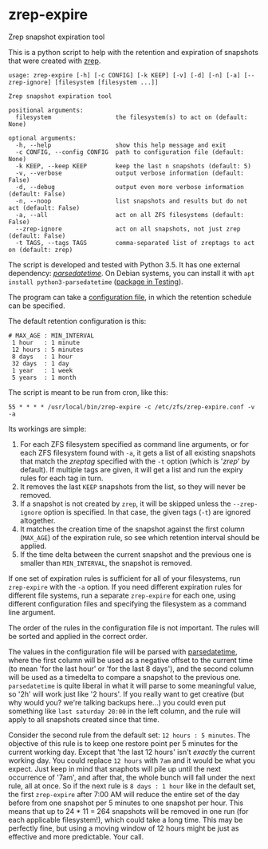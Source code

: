 # zrep-expire
Zrep snapshot expiration tool

This is a python script to help with the retention and expiration of snapshots that were created with [zrep](http://www.bolthole.com/solaris/zrep/).

    usage: zrep-expire [-h] [-c CONFIG] [-k KEEP] [-v] [-d] [-n] [-a] [--zrep-ignore] [filesystem [filesystem ...]]

    Zrep snapshot expiration tool

    positional arguments:
      filesystem                  the filesystem(s) to act on (default: None)

    optional arguments:
      -h, --help                  show this help message and exit
      -c CONFIG, --config CONFIG  path to configuration file (default: None)
      -k KEEP, --keep KEEP        keep the last n snapshots (default: 5)
      -v, --verbose               output verbose information (default: False)
      -d, --debug                 output even more verbose information (default: False)
      -n, --noop                  list snapshots and results but do not act (default: False)
      -a, --all                   act on all ZFS filesystems (default: False)
      --zrep-ignore               act on all snapshots, not just zrep (default: False)
      -t TAGS, --tags TAGS        comma-separated list of zreptags to act on (default: zrep)

The script is developed and tested with Python 3.5. It has one external dependency: [*parsedatetime*](https://github.com/bear/parsedatetime). On Debian systems, you can install it with `apt install python3-parsedatetime` ([package in Testing](https://packages.debian.org/testing/python3-parsedatetime)).

The program can take a [configuration file](zrep-expire.conf), in which the retention schedule can be specified.

The default retention configuration is this:

    # MAX_AGE : MIN_INTERVAL
     1 hour   : 1 minute
     12 hours : 5 minutes
     8 days   : 1 hour
     32 days  : 1 day
     1 year   : 1 week
     5 years  : 1 month

The script is meant to be run from cron, like this:

    55 * * * * /usr/local/bin/zrep-expire -c /etc/zfs/zrep-expire.conf -v -a

Its workings are simple:

1. For each ZFS filesystem specified as command line arguments, or for each ZFS filesystem found with `-a`, it gets a list of all existing snapshots that match the *zreptag* specified with the `-t` option (which is '*zrep*' by default). If multiple tags are given, it will get a list and run the expiry rules for each tag in turn.
2. It removes the last `KEEP` snapshots from the list, so they will never be removed.
3. If a snapshot is not created by `zrep`, it will be skipped unless the `--zrep-ignore` option is specified. In that case, the given tags (`-t`) are ignored altogether.
4. It matches the creation time of the snapshot against the first column (`MAX_AGE`) of the expiration rule, so see which retention interval should be applied.
5. If the time delta between the current snapshot and the previous one is smaller than `MIN_INTERVAL`, the snapshot is removed.

If one set of expiration rules is sufficient for all of your filesystems, run `zrep-expire` with the `-a` option. If you need different expiration rules for different file systems, run a separate `zrep-expire` for each one, using different configuration files and specifying the filesystem as a command line argument.

The order of the rules in the configuration file is not important. The rules will be sorted and applied in the correct order.

The values in the configuration file will be parsed with [parsedatetime](https://github.com/bear/parsedatetime), where the first column will be used as a negative offset to the current time (to mean 'for the last hour' or 'for the last 8 days'), and the second column will be used as a timedelta to compare a snapshot to the previous one. `parsedatetime` is quite liberal in what it will parse to some meaningful value, so '2h' will work just like '2 hours'. If you really want to get creative (but why would you? we're talking backups here...) you could even put something like `last saturday 20:00` in the left column, and the rule will apply to all snapshots created since that time.

Consider the second rule from the default set: `12 hours : 5 minutes`. The objective of this rule is to keep one restore point per 5 minutes for the current working day. Except that 'the last 12 hours' isn't *exactly* the current working day. You could replace `12 hours` with `7am` and it would be what you expect. Just keep in mind that snaphots will pile up until the next occurrence of '7am', and after that, the whole bunch will fall under the next rule, all at once. So if the next rule is `8 days : 1 hour` like in the default set, the first `zrep-expire` after 7:00 AM will reduce the entire set of the day before from one snapshot per 5 minutes to one snapshot per hour. This means that up to 24 * 11 = 264 snapshots will be removed in one run (for each applicable filesystem!), which could take a long time. This may be perfectly fine, but using a moving window of 12 hours might be just as effective and more predictable. Your call.
